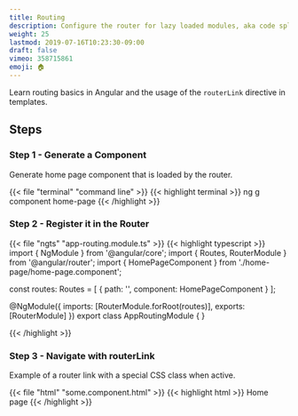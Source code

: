 ```yaml
---
title: Routing
description: Configure the router for lazy loaded modules, aka code splitting. 
weight: 25
lastmod: 2019-07-16T10:23:30-09:00
draft: false
vimeo: 358715861
emoji: 🏠
---
```


Learn routing basics in Angular and the usage of the `routerLink` directive in templates. 

## Steps

### Step 1 - Generate a Component

Generate home page component that is loaded by the router. 

{{< file "terminal" "command line" >}}
{{< highlight terminal >}}
ng g component home-page
{{< /highlight >}}

### Step 2 - Register it in the Router

{{< file "ngts" "app-routing.module.ts" >}}
{{< highlight typescript >}}
import { NgModule } from '@angular/core';
import { Routes, RouterModule } from '@angular/router';
import { HomePageComponent } from './home-page/home-page.component';


const routes: Routes = [
  { path: '', component: HomePageComponent }
];

@NgModule({
  imports: [RouterModule.forRoot(routes)],
  exports: [RouterModule]
})
export class AppRoutingModule { }

{{< /highlight >}}

### Step 3 - Navigate with routerLink

Example of a router link with a special CSS class when active. 

{{< file "html" "some.component.html" >}}
{{< highlight html >}}
<a routerLink="/" routerLinkActive="some-css-class">Home page</a>
{{< /highlight >}}